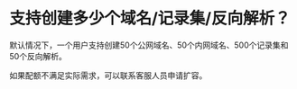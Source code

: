 # 支持创建多少个域名/记录集/反向解析？<a name="dns_faq_007"></a>

默认情况下，一个用户支持创建50个公网域名、50个内网域名、500个记录集和50个反向解析。

如果配额不满足实际需求，可以联系客服人员申请扩容。

